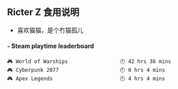 ## Ricter Z 食用说明
- 喜欢猫猫，是个冇猫孤儿

<!-- steam-box start -->
#### - Steam playtime leaderboard
```text
🎮 World of Warships                 🕘 42 hrs 36 mins
🎮 Cyberpunk 2077                    🕘 0 hrs 4 mins
🎮 Apex Legends                      🕘 4 hrs 4 mins
```
<!-- Powered by https://github.com/YouEclipse/steam-box . -->
<!-- steam-box end -->
